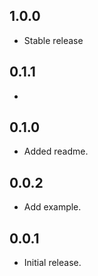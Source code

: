 ## 1.0.0

* Stable release

## 0.1.1

*

## 0.1.0

* Added readme.

## 0.0.2

* Add example.


## 0.0.1

* Initial release.
